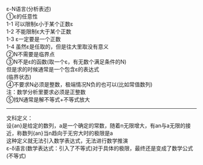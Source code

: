 ε-N语言(分析表述)  
①ε的任意性  
1-1 可以限制ε小于某个正数ε  
1-2 不能限制ε大于某个正数  
1-3 ε一定要是一个正数  
1-4 虽然ε是任取的，但是往大里取没有意义  
②N不需要是临界点  
③N不是ε的函数(取一个ε，有无数个满足条件的N)  
但是求的时候通常是一个包含ε的表达式  
(临界状态)  
④不要求N必须是整数，极端情况N负的也可以(比如常值数列)  
注：数学分析里要求必须是正整数  
⑤找N通常是解不等式+不等式放大  
  
---  
  
文科定义：  
设{an}是给定的数列，a是一个确定的常数，随着n无限增大，有an与a无限的接近，称数列{an}当n趋向于无穷大时的极限是a  
这种定义就无法引入数学表达式，无法进行数学推演  
ε-δ语言(数学表达式：引入了不等式)对于具体的极限，最终还是变成了数学公式(不等式)  
